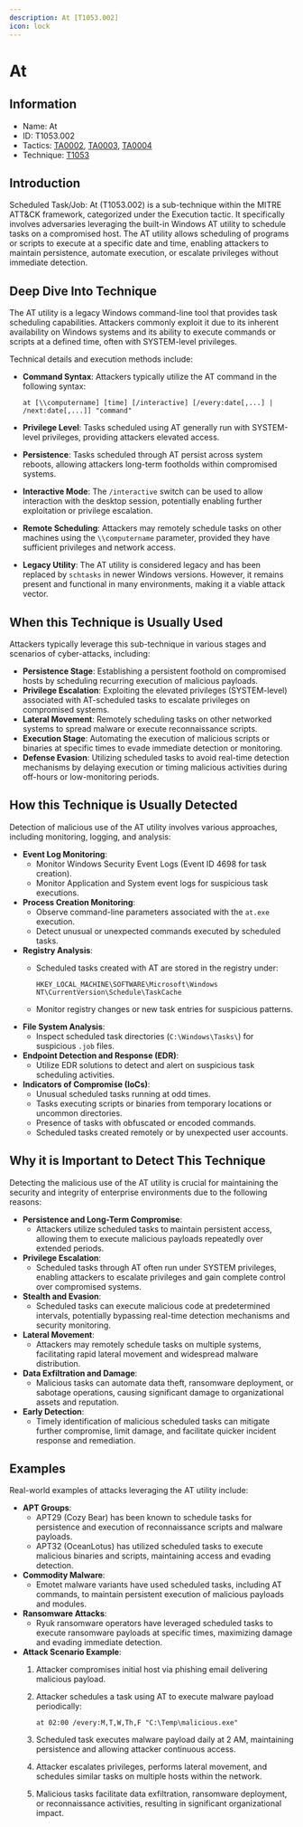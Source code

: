 ```yaml
---
description: At [T1053.002]
icon: lock
---
```


# At

## Information

* Name: At
* ID: T1053.002
* Tactics: [TA0002](../), [TA0003](../../ta0003/), [TA0004](../../ta0004/)
* Technique: [T1053](./)

## Introduction

Scheduled Task/Job: At (T1053.002) is a sub-technique within the MITRE ATT\&CK framework, categorized under the Execution tactic. It specifically involves adversaries leveraging the built-in Windows AT utility to schedule tasks on a compromised host. The AT utility allows scheduling of programs or scripts to execute at a specific date and time, enabling attackers to maintain persistence, automate execution, or escalate privileges without immediate detection.

## Deep Dive Into Technique

The AT utility is a legacy Windows command-line tool that provides task scheduling capabilities. Attackers commonly exploit it due to its inherent availability on Windows systems and its ability to execute commands or scripts at a defined time, often with SYSTEM-level privileges.

Technical details and execution methods include:

*   **Command Syntax**: Attackers typically utilize the AT command in the following syntax:

    ```
    at [\\computername] [time] [/interactive] [/every:date[,...] | /next:date[,...]] "command"
    ```
* **Privilege Level**: Tasks scheduled using AT generally run with SYSTEM-level privileges, providing attackers elevated access.
* **Persistence**: Tasks scheduled through AT persist across system reboots, allowing attackers long-term footholds within compromised systems.
* **Interactive Mode**: The `/interactive` switch can be used to allow interaction with the desktop session, potentially enabling further exploitation or privilege escalation.
* **Remote Scheduling**: Attackers may remotely schedule tasks on other machines using the `\\computername` parameter, provided they have sufficient privileges and network access.
* **Legacy Utility**: The AT utility is considered legacy and has been replaced by `schtasks` in newer Windows versions. However, it remains present and functional in many environments, making it a viable attack vector.

## When this Technique is Usually Used

Attackers typically leverage this sub-technique in various stages and scenarios of cyber-attacks, including:

* **Persistence Stage**: Establishing a persistent foothold on compromised hosts by scheduling recurring execution of malicious payloads.
* **Privilege Escalation**: Exploiting the elevated privileges (SYSTEM-level) associated with AT-scheduled tasks to escalate privileges on compromised systems.
* **Lateral Movement**: Remotely scheduling tasks on other networked systems to spread malware or execute reconnaissance scripts.
* **Execution Stage**: Automating the execution of malicious scripts or binaries at specific times to evade immediate detection or monitoring.
* **Defense Evasion**: Utilizing scheduled tasks to avoid real-time detection mechanisms by delaying execution or timing malicious activities during off-hours or low-monitoring periods.

## How this Technique is Usually Detected

Detection of malicious use of the AT utility involves various approaches, including monitoring, logging, and analysis:

* **Event Log Monitoring**:
  * Monitor Windows Security Event Logs (Event ID 4698 for task creation).
  * Monitor Application and System event logs for suspicious task executions.
* **Process Creation Monitoring**:
  * Observe command-line parameters associated with the `at.exe` execution.
  * Detect unusual or unexpected commands executed by scheduled tasks.
* **Registry Analysis**:
  *   Scheduled tasks created with AT are stored in the registry under:

      ```
      HKEY_LOCAL_MACHINE\SOFTWARE\Microsoft\Windows NT\CurrentVersion\Schedule\TaskCache
      ```
  * Monitor registry changes or new task entries for suspicious patterns.
* **File System Analysis**:
  * Inspect scheduled task directories (`C:\Windows\Tasks\`) for suspicious `.job` files.
* **Endpoint Detection and Response (EDR)**:
  * Utilize EDR solutions to detect and alert on suspicious task scheduling activities.
* **Indicators of Compromise (IoCs)**:
  * Unusual scheduled tasks running at odd times.
  * Tasks executing scripts or binaries from temporary locations or uncommon directories.
  * Presence of tasks with obfuscated or encoded commands.
  * Scheduled tasks created remotely or by unexpected user accounts.

## Why it is Important to Detect This Technique

Detecting the malicious use of the AT utility is crucial for maintaining the security and integrity of enterprise environments due to the following reasons:

* **Persistence and Long-Term Compromise**:
  * Attackers utilize scheduled tasks to maintain persistent access, allowing them to execute malicious payloads repeatedly over extended periods.
* **Privilege Escalation**:
  * Scheduled tasks through AT often run under SYSTEM privileges, enabling attackers to escalate privileges and gain complete control over compromised systems.
* **Stealth and Evasion**:
  * Scheduled tasks can execute malicious code at predetermined intervals, potentially bypassing real-time detection mechanisms and security monitoring.
* **Lateral Movement**:
  * Attackers may remotely schedule tasks on multiple systems, facilitating rapid lateral movement and widespread malware distribution.
* **Data Exfiltration and Damage**:
  * Malicious tasks can automate data theft, ransomware deployment, or sabotage operations, causing significant damage to organizational assets and reputation.
* **Early Detection**:
  * Timely identification of malicious scheduled tasks can mitigate further compromise, limit damage, and facilitate quicker incident response and remediation.

## Examples

Real-world examples of attacks leveraging the AT utility include:

* **APT Groups**:
  * APT29 (Cozy Bear) has been known to schedule tasks for persistence and execution of reconnaissance scripts and malware payloads.
  * APT32 (OceanLotus) has utilized scheduled tasks to execute malicious binaries and scripts, maintaining access and evading detection.
* **Commodity Malware**:
  * Emotet malware variants have used scheduled tasks, including AT commands, to maintain persistent execution of malicious payloads and modules.
* **Ransomware Attacks**:
  * Ryuk ransomware operators have leveraged scheduled tasks to execute ransomware payloads at specific times, maximizing damage and evading immediate detection.
* **Attack Scenario Example**:
  1. Attacker compromises initial host via phishing email delivering malicious payload.
  2.  Attacker schedules a task using AT to execute malware payload periodically:

      ```
      at 02:00 /every:M,T,W,Th,F "C:\Temp\malicious.exe"
      ```
  3. Scheduled task executes malware payload daily at 2 AM, maintaining persistence and allowing attacker continuous access.
  4. Attacker escalates privileges, performs lateral movement, and schedules similar tasks on multiple hosts within the network.
  5. Malicious tasks facilitate data exfiltration, ransomware deployment, or reconnaissance activities, resulting in significant organizational impact.
